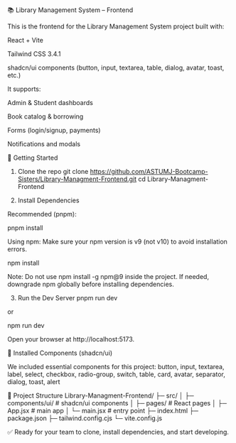 📚 Library Management System – Frontend

This is the frontend for the Library Management System project built with:

React + Vite

Tailwind CSS 3.4.1

shadcn/ui components (button, input, textarea, table, dialog, avatar, toast, etc.)

It supports:

Admin & Student dashboards

Book catalog & borrowing

Forms (login/signup, payments)

Notifications and modals

🔹 Getting Started
1. Clone the repo
git clone https://github.com/ASTUMJ-Bootcamp-Sisters/Library-Managment-Frontend.git
cd Library-Managment-Frontend

2. Install Dependencies

Recommended (pnpm):

pnpm install


Using npm:
Make sure your npm version is v9 (not v10) to avoid installation errors.

npm install


Note: Do not use npm install -g npm@9 inside the project. If needed, downgrade npm globally before installing dependencies.

3. Run the Dev Server
pnpm run dev


or

npm run dev


Open your browser at http://localhost:5173.

🔹 Installed Components (shadcn/ui)

We included essential components for this project:
button, input, textarea, label, select, checkbox, radio-group, switch,
table, card, avatar, separator,
dialog, toast, alert

🔹 Project Structure
Library-Managment-Frontend/
├─ src/
│  ├─ components/ui/       # shadcn/ui components
│  ├─ pages/               # React pages
│  ├─ App.jsx              # main app
│  └─ main.jsx             # entry point
├─ index.html
├─ package.json
├─ tailwind.config.cjs
└─ vite.config.js


✅ Ready for your team to clone, install dependencies, and start developing.
